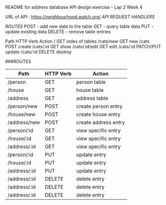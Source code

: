 README for address database API design exercise - Lap 2 Week 4

URL of API : https://neighbourhood.watch.org/
*API REQUEST HANDLERS*



*ROUTES*
POST - add new data to the table
GET - query table data
PUT - update existing data
DELETE - remove table entries

Path	HTTP Verb	Action
/	GET	index of tables
/cats/new	GET	new
/cats	POST	create
/cats/:id	GET	show
/cats/:id/edit	GET	edit
/cats/:id	PATCH/PUT	update
/cats/:id	DELETE	destroy

###ROUTES 

|       Path   |     HTTP Verb     |       Action        | 
|--------------|-------------------|-------------------- |
|/person       | GET               | person table        |
|/house        | GET               | house table         |
|/address      | GET               | address table       |
|/person/new   | POST              | create person entry |
|/house/new    |  POST             | create house entry  |
|/address/new  |  POST             | create address entry|
|/person/:id   |  GET              | view specific entry |
|/house/:id    |  GET              | view specific entry |
|/address/:id  |  GET              | view specific entry |
|/person/:id   |  PUT              | update entry        |
|/house/:id    |  PUT              | update entry        |
|/address/:id  |  PUT              | update entry        |
|/address/:id  |  DELETE           | delete entry        |
|/address/:id  |  DELETE           | delete entry        |
|/address/:id  |  DELETE           | delete entry        |

